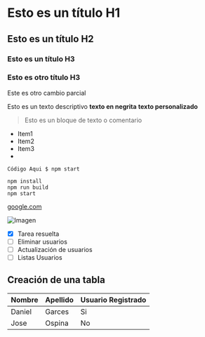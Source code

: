 # Esto es un título H1

## Esto es un título H2
### Esto es un título H3
### Esto es otro título H3

Este es otro cambio parcial

Esto es un texto descriptivo **texto en negrita** **texto personalizado**

> Esto es un bloque de texto o comentario

- Item1
- Item2 
- Item3
- 
 
`Código Aqui $ npm start`

``` 
npm install
npm run build
npm start
```

[google.com](https://google.com)

![Imagen](https://loremflickr.com/640/360)


- [x] Tarea resuelta
- [ ] Eliminar usuarios 
- [ ] Actualización de usuarios
- [ ]  Listas Usuarios  

## Creación de una tabla

| Nombre | Apellido | Usuario Registrado|
|-----------|-------|-------------------|
|Daniel|Garces| Si 
|Jose| Ospina| No

